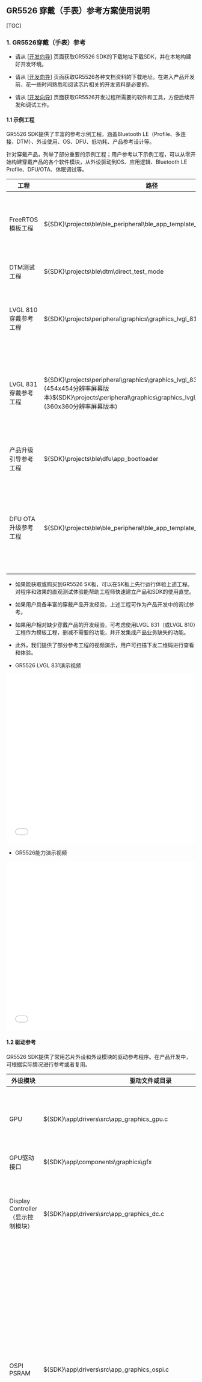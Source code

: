 

## GR5526 穿戴（手表）参考方案使用说明

[TOC]

### 1. GR5526穿戴（手表）参考

-   请从 [[开发向导](https://ble-start-guide.readthedocs.io/latest/%E5%BC%80%E5%8F%91%E5%90%91%E5%AF%BC/index.html)] 页面获取GR5526 SDK的下载地址下载SDK，并在本地构建好开发环境。

-   请从 [[开发向导](https://ble-start-guide.readthedocs.io/latest/%E5%BC%80%E5%8F%91%E5%90%91%E5%AF%BC/index.html)] 页面获取GR5526各种文档资料的下载地址。在进入产品开发前，花一些时间熟悉和阅读芯片相关的开发资料是必要的。

-   请从 [[开发向导](https://ble-start-guide.readthedocs.io/latest/%E5%BC%80%E5%8F%91%E5%90%91%E5%AF%BC/index.html)] 页面获取GR5526开发过程所需要的软件和工具，方便后续开发和调试工作。

    

#### 1.1 示例工程

GR5526 SDK提供了丰富的参考示例工程，涵盖Bluetooth LE（Profile、多连接、DTM）、外设使用、OS、DFU、低功耗、产品参考设计等。

针对穿戴产品，列举了部分重要的示例工程；用户参考以下示例工程，可以从零开始构建穿戴产品的各个软件模块，从外设驱动到OS、应用逻辑、Bluetooth LE Profile、DFU/OTA、休眠调试等。

| 工程                 | 路径                                                         | 描述                                                         |
| -------------------- | ------------------------------------------------------------ | ------------------------------------------------------------ |
| FreeRTOS模板工程     | ${SDK}\projects\ble\ble_peripheral\ble_app_template_freertos | 移植的FreeRTOS基础工程，支持休眠低功耗，可以基于此工程理解休眠设计和从零构建应用工程 |
| DTM测试工程          | ${SDK}\projects\ble\dtm\direct_test_mode                     | 基于此工程进行Bluetooth LE的DTM测试                          |
| LVGL 810穿戴参考工程 | ${SDK}\projects\peripheral\graphics\graphics_lvgl_810_gpu_demo | 基于LVGL 810开发的穿戴参考，集成了常用的外设模块，构建了基础的UI/UX，可作为用户设计参考 |
| LVGL 831穿戴参考工程 | ${SDK}\projects\peripheral\graphics\graphics_lvgl_831_gpu_demo (454x454分辨率屏幕版本)${SDK}\projects\peripheral\graphics\graphics_lvgl_831_gpu_demo_360p (360x360分辨率屏幕版本) | 基于LVGL 831开发的穿戴参考，集成了常用的外设模块，集成了Bluetooth LE Profiles和DFU，构建了基础的UI/UX，可作为用户设计参 |
| 产品升级引导参考工程 | ${SDK}\projects\ble\dfu\app_bootloader                       | 提供的Bootloader引导固件可用于产品DFU升级引导程序            |
| DFU OTA 升级参考工程 | ${SDK}\projects\ble\ble_peripheral\ble_app_template_dfu      | 集成OTA功能，配合app_bootloader和OTA App（GRToolbox）使用，产品开发过程中，需要将本工程的OTA部分移植到产品工程中 |

-   如果能获取或购买到GR5526 SK板，可以在SK板上先行运行体验上述工程。对程序和效果的直观测试体验能帮助工程师快速建立产品和SDK的使用直觉。
-   如果用户具备丰富的穿戴产品开发经验，上述工程可作为产品开发中的调试参考。
-   如果用户相对缺少穿戴产品的开发经验，可考虑使用LVGL 831（或LVGL 810）工程作为模板工程，删减不需要的功能，并开发集成产品业务缺失的功能。
-   此外，我们提供了部分参考工程的视频演示，用户可扫描下发二维码进行查看和体验。



- GR5526 LVGL 831演示视频

<iframe src="//player.bilibili.com/player.html?aid=235649872&bvid=BV1Re411X7P6&cid=1325613599&p=1" scrolling="no" border="0" frameborder="no" framespacing="0" allowfullscreen="true" style="width:100%;min-height:450px;"> </iframe>

 

- GR5526能力演示视频

<iframe src="//player.bilibili.com/player.html?aid=963219849&bvid=BV1aH4y1B7Bb&cid=1325208178&p=1" scrolling="no" border="0" frameborder="no" framespacing="0" allowfullscreen="true" style="width:100%;min-height:450px;"> </iframe>

 

#### 1.2 驱动参考

GR5526 SDK提供了常用芯片外设和外设模块的驱动参考程序。在产品开发中，可根据实际情况进行参考或者复用。

| 外设模块                           | 驱动文件或目录                                               | 使用说明                                                     |
| ---------------------------------- | ------------------------------------------------------------ | ------------------------------------------------------------ |
| GPU                                | ${SDK}\app\drivers\src\app_graphics_gpu.c                    | 主要管理GPU模块的初始化、休眠、同步等，GPU的 接口，仅适用于GPU版本芯片 |
| GPU驱动接口                        | ${SDK}\app\components\graphics\gfx                           | GPU的驱动接口头文件放置                                      |
| Display Controller（显示控制模块） | ${SDK}\app\drivers\src\app_graphics_dc.c                     | DC模块可用于产生SPI、3-SPI、4-SPI及QSPI的屏幕控制时序，以及处理GPU专用的压缩格式，仅适用于GPU版本芯片 |
| OSPI PSRAM                         | ${SDK}\app\drivers\src\app_graphics_ospi.c                   | OSPI是接口类型Octal-SPI，PSRAM是通过OSPI DDR接口扩展的可读写RAM空间，速度比内部SRAM慢一些，但比外部的QSPI PSRAM快很多；尽可能用DMA、GPU Master大数据块方式访问 PSRAM，尽量避免使用CPU指针访问大空间的PSRAM，否则会降低访问性能；PSRAM地址空间和SRAM的一块别名地址空间连续 |
| PSRAM堆管理                        | ${SDK}\app\components\libraries\app_graphics_mem\app_graphics_mem.c | 将PSRAM空间视作一大块堆空间进行管理，由于SRAM/PSRAM的地址空间连续，Heap的起始地址在SRAM，初始化后首先申请2个FB空间 |
| QSPI-Flash                         | ${SDK}\app\components\drivers_ext\qspi_device提供了驱动参考  | 注意区分QSPI-Flash和XQSPI-Flash，后者是SiP在芯片内部用于代码执行的Flash，但其剩余空间也可以用来存储其他资源；软件中const定义的数据放置在XQSPI-Flash |
| QSPI-Flash MMAP访问                | 穿戴示例工程                                                 | 参考示例工程下提供了使用MMAP模式访问Flash的代码              |
| QSPI-PSRAM                         | ${SDK}\app\components\drivers_ext\qspi_device提供了驱动参考  | 此为通过外部QSPI接口扩展的PSRAM，速度相比OSPI PSRAM慢很多，如果是GPU版本芯片，可以忽略这个外设 |
| QSPI-Display                       | ${SDK}\app\components\drivers_ext\qspi_device提供了驱动参考  | SDK提供了多个屏幕的多种接口驱动设计参考，如基于QSPI硬件接口的SPI/QSPI时序驱动，以及基于DC硬件接口的SPI、3/4-SPI、QSPI时序驱动 |
| DC-Display                         | ${SDK}\components\drivers_ext\graphics_dc                    | SDK提供基于Display  Controller外设模块的屏幕驱动程序，涵盖XSJ和FLS等屏厂驱动 |
| Touch                              | 示例工程示例工程                                             | 参考示例工程下提供了Touch的一般驱动参考                      |



#### 1.3 LVGL GUI框架使用说明

-   在GR5526最新版本SDK中（v1.0.2），提供了两个LVGL版本的移植优化，并分别提供一个参考工程。
-   一般情况下，建议用户优先使用LVGL 8.3.1版本。从移植和官网支持角度看，新版本都会存在更少的Bug和更好的特性。

| 版本      | 主要优化点                                                   | 源码路径                          | 适用  SoC      |
| --------- | ------------------------------------------------------------ | --------------------------------- | -------------- |
| LVGL 8.10 | 1.集成提供GPU驱动库 <br />2.完成LVGL绘制层的移植优化（线、矩形、多边形、image、圆、弧……）<br/>3.LVGL在32bit色深条件下同时支持RGB565、RGBA8888以及GPU压缩格式的资源<br/>4.加入Indev输入缓存设计，改善跟手性<br/>5.加入WMS（Window Management Service）设计，负责窗口滑动时渲染及事件的管理，引入SurfaceFlinger设计，加入窗口过渡三维动画<br/>6.WMS2.0新增特征：<br/>    1).引入ID系统进行Window管理<br/>    2).引入Scene场景管理系统，解决一个Window在多个场景的问题<br/>    3).引入Window Stack设计，记录管理窗口栈<br/>    4).将侧键管理嵌入WMS，每个窗口根据需要进行侧键各类事件的处理；如果不处理，则系统统一处理<br/>    5).引入手势退出<br/>7.提供多种自定义控件设计参考（如星云表盘、滑动列表等）<br/>8.提供Watch Demo参考工程 | ${GR5526_SDK}\external\lvgl_8.1.0 | GR5526 GPU版本 |
| LVGL 8.31 | 1.集成提供GPU驱动库 <br/>2.完成LVGL绘制层的移植优化（线、矩形、多边形、image、圆、弧……）<br/>3.LVGL在32bit色深条件下同时支持RGB565、RGBA8888以及GPU压缩格式的资源<br/>4.加入Indev输入缓存设计，改善跟手性<br/>5.加入WMS（Window Management Service）设计，负责窗口滑动时渲染及事件的管理，引入SurfaceFlinger设计，加入窗口过渡三维动画<br/>6.WMS2.0新增特征：<br/>    1).引入ID系统进行Window管理<br/>    2).引入Scene场景管理系统，解决一个Window在多个场景的问题<br/>    3).引入Window Stack设计，记录管理窗口栈<br/>    4).将侧键管理嵌入WMS，每个窗口根据需要进行侧键各类事件的处理；如果不处理，则系统统一处理<br/>    5).引入手势退出<br/>7.提供多种自定义控件设计参考（如星云表盘、滑动列表等）<br/>8.提供Watch Demo参考工程 | ${GR5526_SDK}\external\lvgl_8.3.1 | GR5526 GPU版本 |



-   当在工程中使用LVGL GUI框架时，还需要引用如下库或配置文件：

| LVGL  | LVGL移植库                                                 | GPU库                                            | sct文件（ARMCC）                                           |
| ----- | ---------------------------------------------------------- | ------------------------------------------------ | ---------------------------------------------------------- |
| 8.1.0 | ${SDK}\platform\soc\linker\keil\graphics_lvgl_v810_lib.lib | ${SDK}\platform\soc\linker\keil\graphics_sdk.lib | ${SDK}\platform\soc\linker\keil\flash_scatter_graphics.sct |
| 8.3.1 | ${SDK}\platform\soc\linker\keil\graphics_lvgl_v831_lib.lib | ${SDK}\platform\soc\linker\keil\graphics_sdk.lib | ${SDK}\platform\soc\linker\keil\flash_scatter_graphics.sct |



### 2. 移植使用说明

- 本章节基于工程 **graphics_lvgl_831_gpu_demo_360p** 进行说明, 工程 **graphics_lvgl_831_gpu_demo** 同理.

   

#### 2.1 典型外设适配

- 示例工程将穿戴产品涉及的 屏幕控制、触摸处理、数据Flash 访问, 抽象出一层适配层 (Adapter), 并进行了一个参考实现. 用户可以在适配层的基础上, 根据产品情况, 进行这几类外设的重新适配

- 默认在外设初始化时, 注册这几类外设的函数指针, 为了移植兼容性, 在应用层尽可能调用适配上层函数接口

  ```c
  void app_periph_init(void)
  {
      .....
      drv_adapter_disp_register();
      drv_adapter_norflash_register();
      drv_adapter_touchpad_register();
      .....
  }
  ```

  

##### 2.1.1 屏幕驱动的适配

- 屏幕适配层抽象了如下函数接口, 用户需根据需要进行适配实现

  | 上层函数                        | 适配层函数(用户实现)     | 作用                                                |
  | ------------------------------- | ------------------------ | --------------------------------------------------- |
  | drv_adapter_disp_register       | 如无必要,不用修改        | 注册适配层函数                                      |
  | drv_adapter_disp_init           | _disp_drv_init           | 屏幕初始化接口                                      |
  | drv_adapter_disp_deinit         | _disp_drv_deinit         | 屏幕反初始化接口                                    |
  | drv_adapter_disp_set_show_area  | _disp_drv_set_show_area  | 设置屏幕显示区域                                    |
  | drv_adapter_disp_wait_to_flush  | _disp_drv_wait_to_flush  | 等待刷屏, 必须等待上次刷屏完成 (一般使用信号量实现) |
  | drv_adapter_disp_flush          | _disp_drv_flush          | 将帧缓冲区数据刷新到屏幕进行显示                    |
  | drv_adapter_disp_wait_te        | _disp_drv_wait_te        | 等待 TE 同步                                        |
  | drv_adapter_disp_on             | _disp_drv_on             | 屏幕显示开/关                                       |
  | drv_adapter_disp_set_brightness | _disp_drv_set_brightness | 设置背光亮度                                        |
  | drv_adapter_disp_sleep          | _disp_drv_sleep          | 屏幕休眠, 对屏幕进行掉电,屏幕电路配置为最低功耗     |
  | drv_adapter_disp_wakeup         | _disp_drv_wakeup         | 屏幕唤醒, 配置屏幕电路及屏幕重新处于正常工作状态    |

- 用户可以参考适配层函数的原型定义, 并参考示例工程的驱动, 在屏幕的驱动文件中实现上述接口功能, 并完善适配层函数. 

- 注意, drv_adapter_disp_set_show_area 函数设置显示区域的参数规则如下:

  - 如果屏幕宽高为W, H, 则传入的参数为 drv_adapter_disp_set_show_area (0, 0, W - 1, H - 1);

- 在适配初期, 比较重要的三个函数如下, 可先行适配好点亮屏幕, 再进行其他接口的实现

  - drv_adapter_disp_init - 包括Reset、背光引脚控制, 命令时序初始化等操作, 确保屏幕达到可点亮的状态
  - drv_adapter_disp_set_show_area - 通过控制命令设置期望的显示区域
  - drv_adapter_disp_flush - 将帧数据刷新到屏幕进行显示



##### 2.1.2 Touch 的适配

Touch 适配层抽象了如下函数接口, 用户需根据需要进行适配实现

| 上层函数                          | 适配层函数(用户实现)       | 作用                                                |
| --------------------------------- | -------------------------- | --------------------------------------------------- |
| drv_adapter_touchpad_register     | 如无必要,不用修改          | 注册适配层函数                                      |
| drv_adapter_touchpad_init         | _touchpad_drv_init         | Touch初始化接口                                     |
| drv_adapter_touchpad_deinit       | _touchpad_drv_deinit       | Touch反初始化接口                                   |
| drv_adapter_touchpad_read_pointer | _touchpad_drv_read_pointer | 读取Touch 坐标点函数                                |
| drv_adapter_touchpad_sleep        | _touchpad_drv_sleep        | 设置Touch休眠, 根据产品设计, 进入休眠模式或直接掉电 |
| drv_adapter_touchpad_wakeup       | _touchpad_drv_wakeup       | 重新设置Touch 进入唤醒工作模式                      |

- 用户可以参考适配层函数的原型定义, 并参考示例工程的驱动, 在Touch的驱动文件中实现上述接口功能, 并完善适配层函数. 

- 一般情况下, Touch 的驱动多基于I2C接口, 适配较简单

- 如果Touch使用了中断唤醒IO (注意放在AON IO域),可考虑在I/O的回调函数中(比如实现信号量)唤醒系统 

  ```C
  /*
   * Override this function, defined as __weak in file drv_adapter_port_touchpad.c
   */
  void _touchpad_drv_irq_notify(void) {
      osal_sema_give(s_sleep_mgnt_sem);
  }
  ```

  

##### 2.1.3 数据Nor Flash 的适配

- 一般情况下, 市面各厂家Nor Flash 控制命令均兼容, 不需要再额外重新适配 Nor Flash 驱动，但需要考虑以下情况需要额外再适配下驱动接口:
  - 用户可能将Flash 挂载到不同的QSPI 模块下(默认挂载到QSPI0), 需要重新配置Flash的I/O； 并且需要修改图片素材的存放地址
  - 已支持的Flash 厂商中可能存在少数控制命令差异的Flash 型号
  - 默认驱动没有支持到
- 外部 Nor Flash 适配层抽象了如下函数接口, 用户需根据需要进行适配实现

| 上层函数                           | 适配层函数(用户实现)        | 作用                                                         |
| ---------------------------------- | --------------------------- | ------------------------------------------------------------ |
| drv_adapter_norflash_register      | 如无必要,不用修改           | 注册适配层函数                                               |
| drv_adapter_norflash_init          | _norflash_drv_init          | flash初始化接口                                              |
| drv_adapter_norflash_deinit        | _norflash_drv_deinit        | flash反初始化接口                                            |
| drv_adapter_norflash_write         | _norflash_drv_write         | 写任意长度数据接口, 要求写入地址已经提前擦除干净, 接口不会进行先读再写的数据备份 |
| drv_adapter_norflash_read          | _norflash_drv_read          | 读任意长度数据接口                                           |
| drv_adapter_norflash_update        | _norflash_drv_update        | 更新任意长度数据接口, 更新前会进行读取备份、擦除、后写入的操作, 但擦除使用的是Page擦除实现, 如果所用Flash 不支持Page擦除命令. 需要重新适配 |
| drv_adapter_norflash_erase         | _norflash_drv_erase         | 擦除接口, 支持Page、Sector、Block、Chip等多种擦除方式        |
| drv_adapter_norflash_set_mmap_mode | _norflash_drv_set_mmap_mode | 设置Flash的MMAP访问模式(开/关)                               |
| drv_adapter_norflash_sleep         | _norflash_drv_sleep         | 设置 Flash休眠                                               |
| drv_adapter_norflash_wakeup        | _norflash_drv_wakeup        | 唤醒Flash回到工作状态                                        |

- 如果电路上 外部Flash 不是挂载在 QSPI0模块, 请修改 **qspi_norf_init** 的入参 ID 和 PIN引脚配置

  ```c
  #define NORFLASH_DEV_QSPI_ID                            APP_QSPI_ID_0                           /**< QSPI id to connect the norf */
  #define NORFLASH_DEV_CLOCK_PREESCALER                   2u                                      /**< clock prescaler for qspi */
  #define NORFLASH_DEV_PIN_CFG                            (g_qspi_pin_groups[QSPI0_PIN_GROUP_0])  /**< pin config for qspi */
  #define NORFLASH_DEV_DEV_ID                             0x0B                                    /**< 0x0B - XTX; 0x85 - PUYA */
  ```

- 如果 Nor Flash 挂载到非QSPI0模块, 则资源图片的存储位置也需要调整. 用工具生成的符合GPU版本Lvgl 图片资源, 其默认基地址放在 QSPI0 的 MMAP 空间 **QSPI0_XIP_BASE**. 如下 (文件 lv_img_dsc_list.c) ：

  ```
  #if USE_EXTERNAL_RESOURCES
  #define BINARY_RESOURCES (const uint8_t *)QSPI0_XIP_BASE
  #else
  extern const uint8_t BINARY_RESOURCES[];
  #endif // USE_EXTERNAL_RESOURCES
  
  const lv_img_dsc_t wd_img_black_clock_face = {
      .header.always_zero = 0,
      .header.cf = LV_IMG_CF_GDX_RGB565,
      .header.w = 360,
      .header.h = 360,
      .data_size = 259200,
      .data = BINARY_RESOURCES + OFFSET_BLACK_CLOCK_FACE,
  };
  ```

  - 如果更换为 QSPI1 挂载的Flash, 基础地址设置为 **QSPI1_XIP_BASE**, 以此类推
  - 如果图片资源的存放地址不是从Flash 的0地址开始, 则需要再加上具体的偏移.



#### 2.2 Lvgl 相关

##### 2.2.1 分辨率配置

- 用户可以通过 lv_conf.h的下述宏配置, 将分辨率配置为产品屏幕的实际分辨率 

    ```c
    #ifndef DISP_HOR_RES
        #define DISP_HOR_RES                454u
    #endif

    #ifndef DISP_VER_RES
        #define DISP_VER_RES                454u
    #endif

    #define DISP_PIXEL_DEPTH            2u
    ```

- 屏幕分辨率宽/高分别由 DISP_VER_RES DISP_HOR_RES定义. 默认定义的 454x454, 自定义宏值定义在 keil 配置项的预定义宏 (位于菜单: Project->Options for target -> C/C++ -> Define )

- 为了支持GPU的过场动画, 请将分辨率的宽高定义为 偶数. (如果屏幕某边为奇数, 可以多定义或少定义一行/列)

- 像素深度定义的2字节, 即选用格式 RGB565. 这个格式已适用于目前绝大多数显示类产品场景, 不用修改

- 帧缓冲区的格式具体定义在下述函数：

    ```c
    uint32_t lv_port_get_fb_format(void) {
    #if DISP_PIXEL_DEPTH == 2
        return HAL_GFX_RGB565;
    #elif DISP_PIXEL_DEPTH == 4
        return HAL_GFX_RGBA8888;
    #else
        #error "Not Support Now"
    #endif
    }
    ```



##### 2.2.2 色彩配置

- Lvgl 本身的绘制层, 已基于 5526 的GPU 进行优化适配, 色彩格式默认配置如下, 不建议修改:

  ```c
  #define LV_COLOR_DEPTH 32
  ```

  - 在 lv_conf.h 中定义了色彩深度为32, 请不要修改, 基于这个颜色深度配置, 已对图片使用 RGB565、RGBA8888、TSC4、TSC6a 等格式进行了适配兼容, 已具备最大图片源格式的兼容性

- 在代码中使用自定义色彩的时候, 请使用 lv_color_make 接口, 而规避使用 lv_color_hex 接口. 前者进行了端序匹配



##### 2.2.3 帧缓冲区

- Lvgl帧渲染缓冲区:

  - 在参考示例中, 使用的双帧缓冲区的软件架构, 便于 渲染和刷屏任务并行执行, 以提高帧率, 请不要修改双缓冲区的架构. 帧渲染缓冲区的像素格式使用的 RGB565
  - 分配双缓冲区的代码如下:

  ```c
  void lv_port_disp_init(void)
  {
      /*-------------------------
       * Initialize your display
       * -----------------------*/
      disp_init();
  
      /*-----------------------------
       * Create two fixed frame buffers for drawing and never release it
       *----------------------------*/
      static lv_disp_draw_buf_t draw_buf_dsc;
  
      lv_color_t* _draw_buf1 = app_graphics_mem_malloc(DISP_HOR_RES * DISP_VER_RES * DISP_PIXEL_DEPTH);
      lv_color_t* _draw_buf2 = app_graphics_mem_malloc(DISP_HOR_RES * DISP_VER_RES * DISP_PIXEL_DEPTH);
      ....
   }
  ```

- 帧过程动画缓冲区:

  - 在窗口切换过程中, 为了加速动画渲染提高帧率, 额外申请了2个帧动画缓冲区, 帧动画渲染缓冲区使用的像素格式为TSC4。代码如下:

    ```c
    void lv_wms_transit_mem_alloc(void) {
        if(NULL == _trans_env._scrn_cache_1) {
            _trans_env._scrn_cache_1 = app_graphics_mem_malloc(_trans_env._cachebuffer_size);
        }
    
        if(NULL == _trans_env._scrn_cache_2) {
            _trans_env._scrn_cache_2 = app_graphics_mem_malloc(_trans_env._cachebuffer_size);
        }
    }
    ```

    

- 如果遇到帧渲染异常, 需要进行缓冲区数据调试, 可从上述代码位置获取缓冲区的首地址. 



##### 2.2.4 帧格式的定义

- 本节涉及的配置默认不需要修改

- 工程有2处需要定义帧格式：

  - 当GPU渲染时, 需要告知GPU帧缓冲区的格式, 默认配置为 **HAL_GFX_RGB565** , 代码如下:

    ```
    uint32_t lv_port_get_fb_format(void) {
    #if DISP_PIXEL_DEPTH == 2
        return HAL_GFX_RGB565;
    #elif DISP_PIXEL_DEPTH == 4
        return HAL_GFX_RGBA8888;
    #else
        #error "Not Support Now"
    #endif
    }
    ```

  - 当 DC(Display Controller) 刷屏时, 需要告知 DC模块帧缓冲区的格式, 配置位置在刷屏接口处， 通过 buf_format 变量传入. 目前全局会用到两种 DC 帧格式如下

    - HAL_GDC_RGB565 - 使用标准渲染帧缓冲区刷屏时候给DC模块指定的格式
    - HAL_GDC_TSC4 - 使用帧过程动画缓冲区刷屏时候给DC模块指定的格式

    ```c
    void graphics_dc_st77916_flush(void *buf, uint32_t buf_format, uint16_t w, uint16_t h)
    {
        app_graphics_dc_cmd_t dc_cmd = {
            .command = ST77916_INST_WR_I1A4D4,
            .address = 0x002C00,
            .address_width = GDC_FRAME_ADDRESS_WIDTH_24BIT,
            .frame_timing = GDC_QSPI_FRAME_TIMING_1,
        };
    
        app_graphics_dc_framelayer_t dc_layer = {
            .frame_baseaddr = buf,
            .resolution_x = w,
            .resolution_y = h,
            .row_stride = -1,
            .start_x = 0,
            .start_y = 0,
            .size_x = w,
            .size_y = h,
            .alpha = 0,
            .blendmode = HAL_GDC_BL_SRC,
            .data_format = (graphics_dc_data_format_e)buf_format,
        };
    
        app_graphics_dc_send_single_frame(GRAPHICS_DC_LAYER_0, &dc_layer, &dc_cmd, GDC_ACCESS_TYPE_ASYNC);
    }
    ```

    - GPU 和 DC指定帧格式时候, 注意不要把枚举值搞混



#### 2.3 用户任务说明

- 示例工程新定义了3个用户级任务:
  - GUI Task - 用于 Lvgl 任务的渲染, Lvgl 任务线程不安全, 不能异步调用绘制类接口
  - Touch Task - 用于 Touch 事件的采集, 并将事件给 GUI任务处理
  - Event Task - 当前用于将 Key 类事件通过 Lvgl 异步接口, 发送给 Lvgl Task 执行 



### 3. 典型问题解决方法

| 问题                                  | 参考                                                         |
| ------------------------------------- | ------------------------------------------------------------ |
| 生成工程所需Lvgl（GPU版本）图片的方法 | https://developers.goodix.com/zh/bbs/blog_detail/2996e8f9f352491eb0ccca468f28f2ce |
| 生成工程所需Lvgl（GPU版本）字体的方法 | https://developers.goodix.com/zh/bbs/blog_detail/6b29cdf5923247029f4357a65de1b065 |
| 调试帧缓冲区渲染异常的方法            | https://goodix-ble-wiki.readthedocs.io/en/latest/%E5%BA%94%E7%94%A8%E7%AC%94%E8%AE%B0/%E5%B7%A5%E5%85%B7/%E4%BD%BF%E7%94%A8savebin%E8%B0%83%E8%AF%95GUI%E5%B8%A7%E6%B8%B2%E6%9F%93%E9%97%AE%E9%A2%98.html |
| 调试穿戴工程功耗的经验性方法          | https://goodix-ble-wiki.readthedocs.io/en/latest/%E5%BA%94%E7%94%A8%E7%AC%94%E8%AE%B0/%E5%BA%94%E7%94%A8/GR5526%20Lvgl%20Watch%20Demo%E5%8A%9F%E8%80%97%E8%B0%83%E8%AF%95%E5%8F%82%E8%80%83.html |

